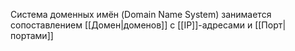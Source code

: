 Система доменных имён (Domain Name System) занимается сопоставлением [[Домен|доменов]] с [[IP]]-адресами и [[Порт|портами]]